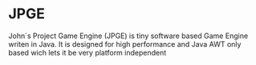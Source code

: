 # JPGE
John´s Project Game Engine (JPGE) is tiny software based Game Engine writen in Java. It is designed for high performance and Java AWT only based wich lets it be very platform independent
